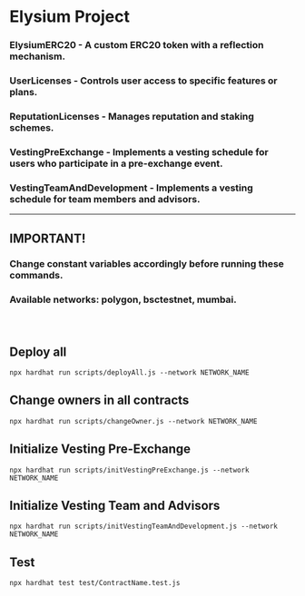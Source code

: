 # **Elysium Project**

<!-- ## **Contracts:** -->

### **ElysiumERC20** - A custom ERC20 token with a reflection mechanism. 
### **UserLicenses** - Controls user access to specific features or plans.
### **ReputationLicenses** - Manages reputation and staking schemes.
### **VestingPreExchange** - Implements a vesting schedule for users who participate in a pre-exchange event.
### **VestingTeamAndDevelopment** - Implements a vesting schedule for team members and advisors. 

------------------
## **IMPORTANT!**
### Change constant variables accordingly before running these commands.
### **Available networks:** polygon, bsctestnet, mumbai.
###### <br />
## Deploy all
```
npx hardhat run scripts/deployAll.js --network NETWORK_NAME
```

## Change owners in all contracts 
```
npx hardhat run scripts/changeOwner.js --network NETWORK_NAME
```

## Initialize Vesting Pre-Exchange 
```
npx hardhat run scripts/initVestingPreExchange.js --network NETWORK_NAME
```

## Initialize Vesting Team and Advisors
```
npx hardhat run scripts/initVestingTeamAndDevelopment.js --network NETWORK_NAME
```

## Test
```
npx hardhat test test/ContractName.test.js
```